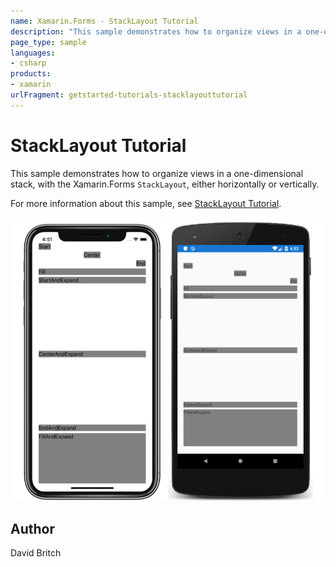 ```yaml
---
name: Xamarin.Forms - StackLayout Tutorial
description: "This sample demonstrates how to organize views in a one-dimensional stack, with the Xamarin.Forms StackLayout, either horizontally or vertically #getstarted"
page_type: sample
languages:
- csharp
products:
- xamarin
urlFragment: getstarted-tutorials-stacklayouttutorial
---
```

# StackLayout Tutorial

This sample demonstrates how to organize views in a one-dimensional stack, with the Xamarin.Forms `StackLayout`, either horizontally or vertically.

For more information about this sample, see [StackLayout Tutorial](https://docs.microsoft.com/xamarin/get-started/tutorials/stacklayout/).

![StackLayout Tutorial application screenshot](Screenshots/01All.png "StackLayout Tutorial application screenshot")

## Author

David Britch
